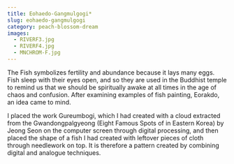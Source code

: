 ```yaml
---
title: Eohaedo-Gangmulgogi*
slug: eohaedo-gangmulgogi
category: peach-blossom-dream
images:
  - RIVERF3.jpg
  - RIVERF4.jpg
  - MNCHROM-F.jpg
---
```


The Fish symbolizes fertility and abundance because it lays many eggs. Fish sleep with their eyes open, and so they are used in the Buddhist temple to remind us that we should be spiritually awake at all times in the age of chaos and confusion. After examining examples of fish painting, Eorakdo, an idea came to mind.

I placed the work Gureumbogi, which I had created with a cloud extracted from the Gwandongpalgyeong (Eight Famous Spots of in Eastern Korea) by Jeong Seon on the computer screen through digital processing, and then placed the shape of a fish I had created with leftover pieces of cloth through needlework on top. It is therefore a pattern created by combining digital and analogue techniques.
